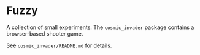 # Fuzzy

A collection of small experiments. The `cosmic_invader` package contains a browser-based shooter game.

See `cosmic_invader/README.md` for details.
